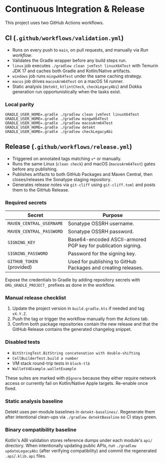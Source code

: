 # Continuous Integration & Release

This project uses two GitHub Actions workflows.

## CI (`.github/workflows/validation.yml`)
- Runs on every push to `main`, on pull requests, and manually via *Run workflow*.
- Validates the Gradle wrapper before any build steps run.
- `linux` job executes `./gradlew clean jvmTest linuxX64Test` with Temurin JDK 17 and caches both Gradle and Kotlin/Native artifacts.
- `windows` job runs `mingwX64Test` under the same caching strategy.
- `macos` job drives `macosArm64Test` on a macOS 14 runner.
- Static analysis (`detekt`, `ktlintCheck`, `checkLegacyAbi`) and Dokka generation run opportunistically when the tasks exist.

### Local parity
```
GRADLE_USER_HOME=.gradle ./gradlew clean jvmTest linuxX64Test
GRADLE_USER_HOME=.gradle ./gradlew mingwX64Test
GRADLE_USER_HOME=.gradle ./gradlew macosArm64Test
GRADLE_USER_HOME=.gradle ./gradlew detekt
GRADLE_USER_HOME=.gradle ./gradlew checkLegacyAbi
```

## Release (`.github/workflows/release.yml`)
- Triggered on annotated tags matching `v*` or manually.
- Runs the same Linux (`clean check`) and macOS (`macosArm64Test`) gates before any publishing.
- Publishes artifacts to both GitHub Packages and Maven Central, then closes/releases the Sonatype staging repository.
- Generates release notes via `git-cliff` using `git-cliff.toml` and posts them to the GitHub Release.

### Required secrets
| Secret | Purpose |
| --- | --- |
| `MAVEN_CENTRAL_USERNAME` | Sonatype OSSRH username. |
| `MAVEN_CENTRAL_PASSWORD` | Sonatype OSSRH password. |
| `SIGNING_KEY` | Base64-encoded ASCII-armored PGP key for publication signing. |
| `SIGNING_PASSWORD` | Password for the signing key. |
| `GITHUB_TOKEN` (provided) | Used for publishing to GitHub Packages and creating releases. |

Expose the credentials to Gradle by adding repository secrets with `ORG_GRADLE_PROJECT_` prefixes as done in the workflow.

### Manual release checklist
1. Update the project version in `build.gradle.kts` if needed and tag `vX.Y.Z`.
2. Push the tag or trigger the workflow manually from the Actions tab.
3. Confirm both package repositories contain the new release and that the GitHub Release contains the generated changelog snippet.

### Disabled tests
- `BitStringTest.BitString concatenation with double-shifting`
- `CellBuilderTest.build a number`
- VM stack round-trip tests in `block-tlb`
- `WalletV4Example.walletExample`

These suites are marked with `@Ignore` because they either require network access or currently fail on Kotlin/Native Apple targets. Re-enable once fixed.

### Static analysis baseline
Detekt uses per-module baselines in `detekt-baselines/`. Regenerate them after intentional clean-ups via `./gradlew detektBaseline` so CI stays green.

### Binary compatibility baseline
Kotlin's ABI validation stores reference dumps under each module's `api/` directory. When intentionally updating public APIs, run `./gradlew updateLegacyAbi` (after verifying compatibility) and commit the regenerated `.api`/`.klib.api` files.
